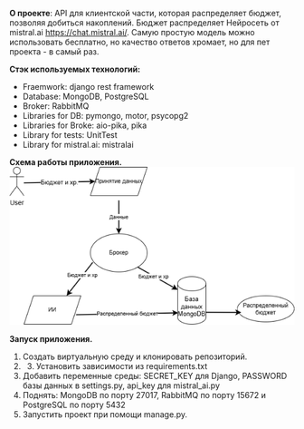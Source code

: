 
**О проекте**: API для клиентской части, которая распределяет бюджет, позволяя добиться накоплений. Бюджет распределяет Нейросеть от mistral.ai https://chat.mistral.ai/. Самую простую модель можно использовать бесплатно, но качество ответов хромает, но для пет проекта - в самый раз.

**Стэк используемых технологий:**
- Fraemwork: django rest framework
- Database: MongoDB, PostgreSQL
- Broker: RabbitMQ
- Libraries for DB: pymongo, motor, psycopg2
- Libraries for Broke: aio-pika, pika
- Library for tests: UnitTest
- Library for mistral.ai: mistralai

**Схема работы приложения.**
![alt text](image.png)

**Запуск приложения.**
1. Создать виртуальную среду и клонировать репозиторий.
2. 3. Установить зависимости из requirements.txt
3. Добавить переменные среды: SECRET_KEY для Django, PASSWORD базы данных в settings.py, api_key для mistral_ai.py
4. Поднять: MongoDB по порту 27017,  RabbitMQ по порту 15672 и PostgreSQL по порту 5432
5.  Запустить проект при помощи manage.py.